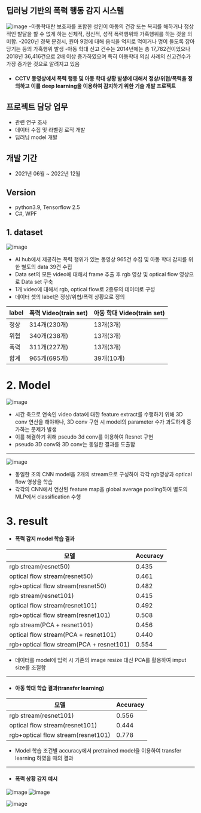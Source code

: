 ## 딥러닝 기반의 폭력 행동 감지 시스템
![image](https://user-images.githubusercontent.com/93234544/218736560-18c3c2c1-09ce-4aad-860e-5b38a5e166d4.png)
-아동학대란 보호자를 포함한 성인이 아동의 건강 또는 복지를 해하거나 정상적인 발달을 할 수 없게 하는 신체적, 정신적, 성적 폭력행위와 가혹행위를 하는 것을 의미함.
-2020년 경북 문경시, 원아 9명에 대해 음식을 억지로 먹이거나 멍이 들도록 잡아 당기는 등의 가혹행위 발생
-아동 학대 신고 건수는 2014년에는 총 17,782건이었으나 2018년 36,416건으로 2배 이상 증가하였으며 특히 아동학대 의심 사례의 신고건수가 가장 증가한 것으로 알려지고 있음

* #### CCTV 동영상에서 폭력 행동 및 아동 학대 상황 발생에 대해서 정상/위협/폭력을 정의하고 이를 deep learning을 이용하여 감지하기 위한 기술 개발 프로젝트

## 프로젝트 담당 업무
* 관련 연구 조사
* 데이터 수집 및 라벨링 로직 개발
* 딥러닝 model 개발

## 개발 기간
* 2021년 06월 ~ 2022년 12월

## Version
* python3.9, Tensorflow 2.5
* C#, WPF

## 1. dataset
![image](https://user-images.githubusercontent.com/93234544/218737026-640474b3-14ac-427a-87ad-b709500b06b1.png)

* AI hub에서 제공하는 폭력 행위가 있는 동영상 965건 수집 및 아동 학대 감지를 위한 별도의 data 39건 수집
* Data set의 모든 video에 대해서 frame 추출 후 rgb 영상 및 optical flow 영상으로 Data set 구축
* 1개 video에 대해서 rgb, optical flow로 2종류의 데이터로 구성
* 데이터 셋의 label은 정상/위협/폭력 상황으로 정의

label|폭력 Video(train set)|아동 학대 Video(train set)
---|---|---|
정상|314개(230개)|13개(3개)|
위협|340개(238개)|13개(3개)|
폭력|311개(227개)|13개(3개)|
합계|965개(695개)|39개(10개)|

# 2. Model
![image](https://user-images.githubusercontent.com/93234544/206909360-066241e5-c53c-4200-8cbe-14a9dbc01f75.png)
* 시간 축으로 연속인 video data에 대한 feature extract를 수행하기 위해 3D conv 연산을 해야하나, 3D conv 구현 시 model의 parameter 수가 과도하게 증가하는 문제가 발생
* 이를 해결하기 위해 pseudo 3d conv를 이용하여 Resnet 구현
* pseudo 3D conv와 3D conv는 동일한 결과를 도출함
***
![image](https://user-images.githubusercontent.com/93234544/206909109-ddabe3d9-ee43-4604-af2c-9c99dd0b3af1.png)
* 동일한 조의 CNN model을 2개의 stream으로 구성하여 각각 rgb영상과 optical flow 영상을 학습
* 각각의 CNN에서 연산된 feature map을 global average pooling하여 별도의 MLP에서 classification 수행

# 3. result 
* #### 폭력 감지 model 학습 결과
모델|Accuracy
---|---|
rgb stream(resnet50)|0.435|
optical flow stream(resnet50)|0.461|
rgb+optical flow stream(resnet50)|0.482|
rgb stream(resnet101)|0.415|
optical flow stream(resnet101)|0.492|
rgb+optical flow stream(resnet101)|0.508|
rgb stream(PCA + resnet101)|0.456|
optical flow stream(PCA + resnet101)|0.440|
rgb+optical flow stream(PCA + resnet101)|0.554|
* 데이터를 model에 입력 시 기존의 image resize 대신 PCA를 활용하여 imput size를 조절함
 *** 
* #### 아동 학대 학습 결과(transfer learning)
모델|Accuracy
---|---|
rgb stream(resnet101)|0.556|
optical flow stream(resnet101)|0.444|
rgb+optical flow stream(resnet101)|0.778|
* Model 학습 조건별 accuracy에서 pretrained model을 이용하여 transfer learning 하였을 때의 결과
*** 

* #### 폭력 상황 감지 예시
![image](https://user-images.githubusercontent.com/93234544/206907597-4dd7f7b9-c60d-48c1-8502-5596563b8419.png)
![image](https://user-images.githubusercontent.com/93234544/206907613-570347d3-11bd-473a-a437-0d917768c013.png)

 ![image](https://user-images.githubusercontent.com/93234544/206910423-b1904e03-3cd3-4158-89ed-d09e23ac98ff.png)

  
  
